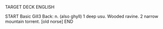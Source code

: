 TARGET DECK
ENGLISH

START
Basic
Gill3
Back: n. (also ghyll) 1 deep usu. Wooded ravine. 2 narrow mountain torrent. [old norse]
END
